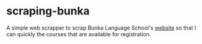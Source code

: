 # scraping-bunka

A simple web scrapper to scrap Bunka Language School's [website](https://regsystem.bunkalang.com/index.php?route=lesson/course&path=20_1) so that I can quickly the courses that are available for registration.
